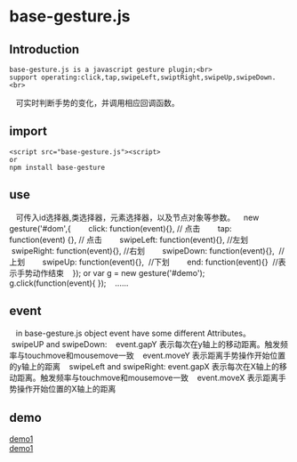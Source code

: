base-gesture.js
=====
Introduction
-----
    base-gesture.js is a javascript gesture plugin;<br>
    support operating:click,tap,swipeLeft,swiptRight,swipeUp,swipeDown.<br>
    可实时判断手势的变化，并调用相应回调函数。
## import
    <script src="base-gesture.js"><script>
    or
    npm install base-gesture
## use
    可传入id选择器,类选择器，元素选择器，以及节点对象等参数。
    new gesture('#dom',{
        click: function(event){}, // 点击
        tap: function(event) {}, // 点击
        swipeLeft: function(event){}, //左划
        swipeRight: function(event){}, //右划
        swipeDown: function(event){},  //上划
        swipeUp: function(event){},  //下划
        end: function(event){}  //表示手势动作结束
    });
    or
    var g = new gesture('#demo');
    g.click(function(event){
    });
    ......
##  event
    in base-gesture.js object event have some different Attributes。
    swipeUP and swipeDown:
    event.gapY 表示每次在y轴上的移动距离。触发频率与touchmove和mousemove一致
    event.moveY 表示距离手势操作开始位置的y轴上的距离
    swipeLeft and swipeRight:
    event.gapX 表示每次在X轴上的移动距离。触发频率与touchmove和mousemove一致
    event.moveX 表示距离手势操作开始位置的X轴上的距离
## demo
   [demo1](http://www.home610.cn/demo/touch/index.html)<br>
   [demo1](http://www.home610.cn/demo/touch/demo.html)
    
    


